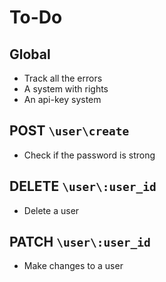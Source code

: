 # To-Do

## Global
 - Track all the errors
 - A system with rights
 - An api-key system

## POST `\user\create`
 - Check if the password is strong

## DELETE `\user\:user_id`
 - Delete a user

## PATCH `\user\:user_id`
 - Make changes to a user